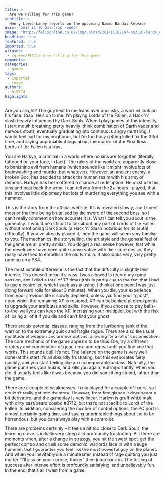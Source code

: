 ```yaml
---
title: >
  Are we Falling for this game?
subtitle: >
  Henry Lloyd-Laney reports on the upcoming Namco Bandai Release
date: "2014-11-10 21:47:26 +0000"
image: "http://felixonline.co.uk/img/upload/201411102147-ps3110-lords_of_the_fallen.png"
headline: true
featured: true
imported: true
aliases:
 - /games/4827/are-we-falling-for-this-game
comments:
categories:
 - games
tags:
 - imported
 - image
authors:
 - hl5714
highlights:
---
```


Are you alright? The guy next to me leans over and asks, a worried look on his face. Crap. He’s on to me. I’m playing Lords of the Fallen, a Hack ‘n’ slash heavily influenced by Dark Souls. When I play games of this intensity, I start mouth breathing pretty heavily (think combination of Darth Vader and nervous stoat), eventually graduating into continuous angry muttering. I would feel bad for my neighbour, but I’m too busy getting killed for the 33rd time, and saying unprintable things about the mother of the First Boss. Lords of the Fallen is a blast.

You are Harkyn, a criminal in a world where no sins are forgotten (literally tattooed on your face, in fact). The rulers of the world are apparently close to banishing evil from humans (which sounds like it might involve lots of brainwashing and murder, but whatever). However, an ancient enemy, a broken God, has decided to attack the human realm with his army of demons. Harkyn has been offered a chance at redemption. He must use his sins and beat back the army. I can tell you from the 2+ hours I played, that this involves little diplomacy but lots of murdering everything you see with a hammer.

This is the story from the official website. It’s is revealed slowly, and I spent most of the time being brutalised by the sword of the second boss, so I can’t really comment on how accurate it is. What I can tell you about is the gameplay. It would be difficult to talk about any part of Lords of the Fallen without mentioning Dark Souls (a Hack ‘n’ Slash notorious for its brutal difficulty). If you’ve already played it, then the game will seem very familiar to you. The mechanics, the storytelling, the art style and the general feel of the game are all pretty similar. You do get a real sense however, that while the developers have been quite conservative with their core design, they really have tried to embellish the old formula. It also looks very, very pretty running on a PS4.

The most notable difference is the fact that the difficulty is slightly less intense. This doesn’t mean it’s easy. I was allowed to record my game session, and I died a total of 72 times (this is partly due to the fact that I had to use a controller, which I suck ass at using. I think at one point I was just doing forward rolls for about 3 minutes). When you die, your experience from your previous life is slowly depleted, unless you find your “ghost”, upon which the remaining XP is restored. XP can be banked at checkpoints to upgrade your attributes and skills. However, If you choose to play balls-to-the-wall you can keep the XP, increasing your multiplier, but with the risk of losing all of it if you die and can’t find your ghost.

There are six potential classes, ranging from the lumbering tank of the warrior, to the extremely quick and fragile rogue. There are also the usual multitude of weapon and armour options, allowing for a lot of customisation. The core mechanic of the game appears to be thus: Die, try a different strategy and combination of gear, rinse and repeat until you find one that works. This sounds dull. It’s not. The balance on the game is very well done-at the start it’s all absurdly frustrating, but this evaporates fairly quickly, and you start feeling like an unconquerable badass. Naturally, the game punishes your hubris, and kills you again. But importantly, when you die, it usually feels like it was because you did something stupid, rather than the game.

There are a couple of weaknesses. I only played for a couple of hours, so I couldn’t really get into the story. However, from first glance it does seem a bit derivative, and the gameplay is very linear. Harkyn is gruff white male with dirty past/beard combo #3712, but that’s not specific to Lords of the Fallen. In addition, considering the number of control options, the PC port is almost certainly going time, and saying unprintable things about the to be horrendous, but you can always play with a controller.

There are problems certainly – it feels a bit too close to Dark Souls, the learning curve is initially very steep and profoundly frustrating. But there are moments when, after a change in strategy, you hit the sweet spot, get the perfect combo and crush some demonic’ warlords face in with a huge hammer, that I guarantee you feel like the most powerful guy on the planet. And when you inevitably die a minute later, instead of rage quitting you just mutter “I’ll piss on your corpse, fucker” then jump back in. The feeling of success after intense effort is profoundly satisfying, and unbelievably fun. In the end, that’s all I want from a game.
